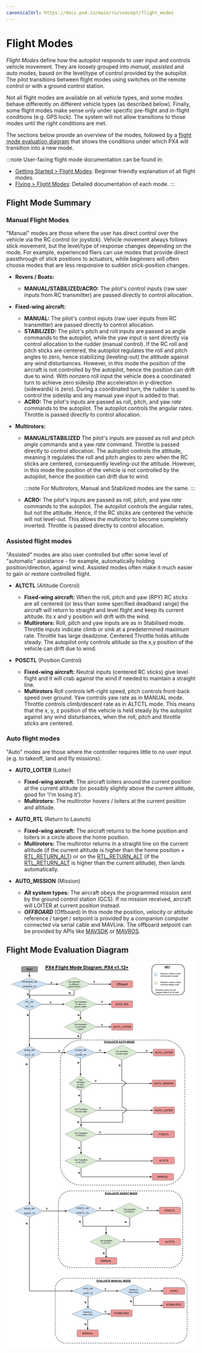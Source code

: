 ```yaml
---
canonicalUrl: https://docs.px4.io/main/ru/concept/flight_modes
---
```


# Flight Modes

*Flight Modes* define how the autopilot responds to user input and controls vehicle movement. They are loosely grouped into *manual*, *assisted* and *auto* modes, based on the level/type of control provided by the autopilot. The pilot transitions between flight modes using switches on the remote control or with a ground control station.

Not all flight modes are available on all vehicle types, and some modes behave differently on different vehicle types (as described below). Finally, some flight modes make sense only under specific pre-flight and in-flight conditions (e.g. GPS lock). The system will not allow transitions to those modes until the right conditions are met.

The sections below provide an overview of the modes, followed by a [flight mode evaluation diagram](#flight-mode-evaluation-diagram) that shows the conditions under which PX4 will transition into a new mode.

:::note
User-facing flight mode documentation can be found in:
- [Getting Started > Flight Modes](../getting_started/flight_modes.md): Beginner friendly explanation of all flight modes.
- [Flying > Flight Modes](../flight_modes/README.md): Detailed documentation of each mode.
:::

## Flight Mode Summary

### Manual Flight Modes

"Manual" modes are those where the user has direct control over the vehicle via the RC control (or joystick). Vehicle movement always follows stick movement, but the level/type of response changes depending on the mode. For example, experienced fliers can use modes that provide direct passthrough of stick positions to actuators, while beginners will often choose modes that are less responsive to sudden stick-position changes.

- **Rovers / Boats:**
  * **MANUAL/STABILIZED/ACRO:** The pilot's control inputs (raw user inputs from RC transmitter) are passed directly to control allocation.

- **Fixed-wing aircraft:**

  - **MANUAL:** The pilot's control inputs (raw user inputs from RC transmitter) are passed directly to control allocation.
  - **STABILIZED:** The pilot's pitch and roll inputs are passed as angle commands to the autopilot, while the yaw input is sent directly via control allocation to the rudder (manual control). If the RC roll and pitch sticks are centered, the autopilot regulates the roll and pitch angles to zero, hence stabilizing (leveling-out) the attitude against any wind disturbances. However, in this mode the position of the aircraft is not controlled by the autopilot, hence the position can drift due to wind. With nonzero roll input the vehicle does a coordinated turn to achieve zero sideslip (the acceleration in y-direction (sidewards) is zero). During a coordinated turn, the rudder is used to control the sideslip and any manual yaw input is added to that.
  - **ACRO:** The pilot's inputs are passed as roll, pitch, and yaw *rate* commands to the autopilot. The autopilot controls the angular rates. Throttle is passed directly to control allocation.

- **Multirotors:**

  - **MANUAL/STABILIZED** The pilot's inputs are passed as roll and pitch *angle* commands and a yaw *rate* command. Throttle is passed directly to control allocation. The autopilot controls the attitude, meaning it regulates the roll and pitch angles to zero when the RC sticks are centered, consequently leveling-out the attitude. However, in this mode the position of the vehicle is not controlled by the autopilot, hence the position can drift due to wind.

    :::note
For Multirotors, Manual and Stabilized modes are the same.
:::

  - **ACRO:** The pilot's inputs are passed as roll, pitch, and yaw *rate* commands to the autopilot. The autopilot controls the angular rates, but not the attitude. Hence, if the RC sticks are centered the vehicle will not level-out. This allows the multirotor to become completely inverted. Throttle is passed directly to control allocation.

### Assisted flight modes

"Assisted" modes are also user controlled but offer some level of "automatic" assistance - for example, automatically holding position/direction, against wind. Assisted modes often make it much easier to gain or restore controlled flight.

- **ALTCTL** (Altitude Control)

  - **Fixed-wing aircraft:** When the roll, pitch and yaw (RPY) RC sticks are all centered (or less than some specified deadband range) the aircraft will return to straight and level flight and keep its current altitude. Its x and y position will drift with the wind.
  - **Multirotors:** Roll, pitch and yaw inputs are as in Stabilised mode. Throttle inputs indicate climb or sink at a predetermined maximum rate. Throttle has large deadzone. Centered Throttle holds altitude steady. The autopilot only controls altitude so the x,y position of the vehicle can drift due to wind.
- **POSCTL** (Position Control)

  - **Fixed-wing aircraft:** Neutral inputs (centered RC sticks) give level flight and it will crab against the wind if needed to maintain a straight line.
  - **Multirotors** Roll controls left-right speed, pitch controls front-back speed over ground. Yaw controls yaw rate as in MANUAL mode. Throttle controls climb/descent rate as in ALTCTL mode. This means that the x, y, z position of the vehicle is held steady by the autopilot against any wind disturbances, when the roll, pitch and throttle sticks are centered.

### Auto flight modes

"Auto" modes are those where the controller requires little to no user input (e.g. to takeoff, land and fly missions).

- **AUTO_LOITER** (Loiter)

  - **Fixed-wing aircraft:** The aircraft loiters around the current position at the current altitude (or possibly slightly above the current altitude, good for 'I'm losing it').
  - **Multirotors:**  The multirotor hovers / loiters at the current position and altitude.
- **AUTO_RTL** (Return to Launch)

  - **Fixed-wing aircraft:** The aircraft returns to the home position and loiters in a circle above the home position.
  - **Multirotors:** The multirotor returns in a straight line on the current altitude (if the current altitude is higher than the home position + [RTL_RETURN_ALT](../advanced_config/parameter_reference.md#RTL_RETURN_ALT)) or on the [RTL_RETURN_ALT](../advanced_config/parameter_reference.md#RTL_RETURN_ALT) (if the [RTL_RETURN_ALT](../advanced_config/parameter_reference.md#RTL_RETURN_ALT) is higher than the current altitude), then lands automatically.
- **AUTO_MISSION** (Mission)
  - **All system types:** The aircraft obeys the programmed mission sent by the ground control station (GCS). If no mission received, aircraft will LOITER at current position instead.
  - **_OFFBOARD_** (Offboard) In this mode the position, velocity or attitude reference / target / setpoint is provided by a companion computer connected via serial cable and MAVLink. The offboard setpoint can be provided by APIs like [MAVSDK](http://mavsdk.mavlink.io) or [MAVROS](https://github.com/mavlink/mavros).

## Flight Mode Evaluation Diagram

![Commander Flow diagram](../../assets/diagrams/commander-flow-diagram.png)
